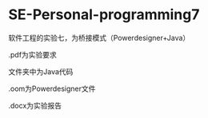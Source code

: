 # SE-Personal-programming7

软件工程的实验七，为桥接模式（Powerdesigner+Java）

.pdf为实验要求

文件夹中为Java代码

.oom为Powerdesigner文件

.docx为实验报告

